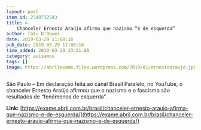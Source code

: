 ```yaml
---
layout: post
item_id: 2540732543
title: >-
    Chanceler Ernesto Araújo afirma que nazismo “é de esquerda”
author: Tatu D'Oquei
date: 2019-03-29 11:08:16
pub_date: 2019-03-29 11:08:16
time_added: 2019-03-29 23:51:00
category: avisamos
tags: []
image: https://abrilexame.files.wordpress.com/2019/01/ernestoaraujo.jpg?quality=70&strip=info&w=680&h=453&crop=1
---
```


São Paulo – Em declaração feita ao canal Brasil Paralelo, no YouTube, o chanceler Ernesto Araújo afirmou que o nazismo e o fascismo são resultados de “fenômenos de esquerda”.

**Link:** [https://exame.abril.com.br/brasil/chanceler-ernesto-araujo-afirma-que-nazismo-e-de-esquerda/](https://exame.abril.com.br/brasil/chanceler-ernesto-araujo-afirma-que-nazismo-e-de-esquerda/)

